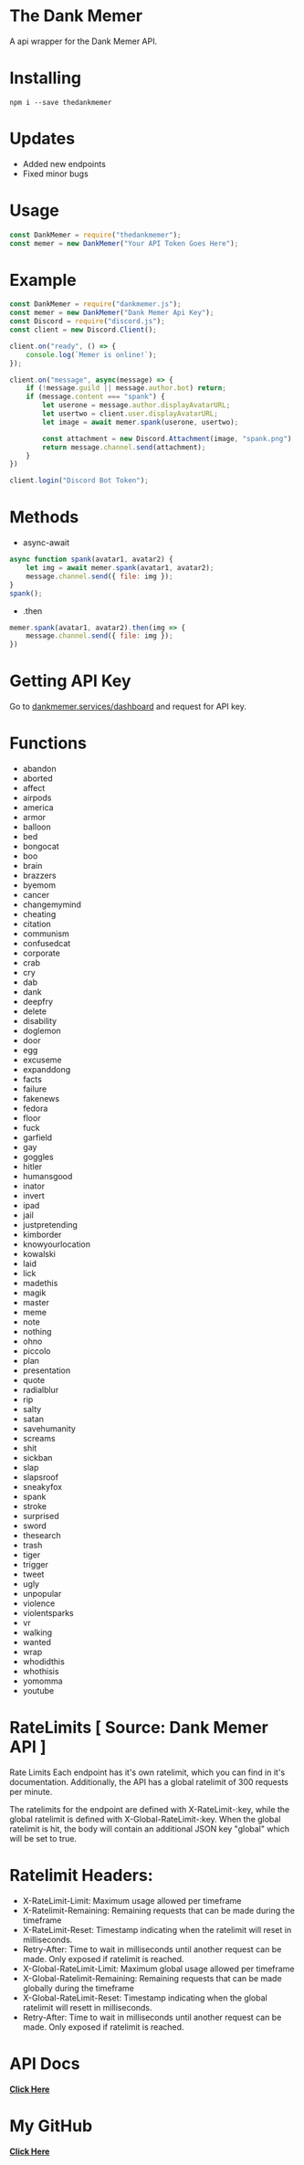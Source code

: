 # The Dank Memer
A api wrapper for the Dank Memer API.

# Installing
`npm i --save thedankmemer`

# Updates
- Added new endpoints
- Fixed minor bugs

# Usage
```js
const DankMemer = require("thedankmemer");
const memer = new DankMemer("Your API Token Goes Here");
```

# Example
```js
const DankMemer = require("dankmemer.js");
const memer = new DankMemer("Dank Memer Api Key");
const Discord = require("discord.js");
const client = new Discord.Client();

client.on("ready", () => {
    console.log(`Memer is online!`);
});

client.on("message", async(message) => {
    if (!message.guild || message.author.bot) return;
    if (message.content === "spank") {
        let userone = message.author.displayAvatarURL;
        let usertwo = client.user.displayAvatarURL;
        let image = await memer.spank(userone, usertwo);

        const attachment = new Discord.Attachment(image, "spank.png")
        return message.channel.send(attachment);
    }
})

client.login("Discord Bot Token");
```

# Methods
- async-await
```js
async function spank(avatar1, avatar2) {
    let img = await memer.spank(avatar1, avatar2);
    message.channel.send({ file: img });
}
spank();
```

- .then
```js
memer.spank(avatar1, avatar2).then(img => {
    message.channel.send({ file: img });
})
```
# Getting API Key
Go to [dankmemer.services/dashboard](https://dankmemer.services/dashboard) and request for API key.

# Functions
- abandon
- aborted
- affect
- airpods
- america
- armor
- balloon
- bed
- bongocat
- boo
- brain
- brazzers
- byemom
- cancer
- changemymind
- cheating
- citation
- communism
- confusedcat
- corporate
- crab
- cry
- dab
- dank
- deepfry
- delete
- disability
- doglemon
- door
- egg
- excuseme
- expanddong
- facts
- failure
- fakenews
- fedora
- floor
- fuck
- garfield
- gay
- goggles
- hitler
- humansgood
- inator
- invert
- ipad
- jail
- justpretending
- kimborder
- knowyourlocation
- kowalski
- laid
- lick
- madethis
- magik
- master
- meme
- note
- nothing
- ohno
- piccolo
- plan
- presentation
- quote
- radialblur
- rip
- salty
- satan
- savehumanity
- screams
- shit
- sickban
- slap
- slapsroof
- sneakyfox
- spank
- stroke
- surprised
- sword
- thesearch
- trash
- tiger
- trigger
- tweet
- ugly
- unpopular
- violence
- violentsparks
- vr
- walking
- wanted
- wrap
- whodidthis
- whothisis
- yomomma
- youtube

# RateLimits [ Source: Dank Memer API ]
Rate Limits
Each endpoint has it's own ratelimit, which you can find in it's documentation. Additionally, the API has a global ratelimit of 300 requests per minute.

The ratelimits for the endpoint are defined with X-RateLimit-:key, while the global ratelimit is defined with X-Global-RateLimit-:key.
When the global ratelimit is hit, the body will contain an additional JSON key "global" which will be set to true.

# Ratelimit Headers:
- X-RateLimit-Limit: Maximum usage allowed per timeframe
- X-Ratelimit-Remaining: Remaining requests that can be made during the timeframe
- X-RateLimit-Reset: Timestamp indicating when the ratelimit will reset in milliseconds.
- Retry-After: Time to wait in milliseconds until another request can be made. Only exposed if ratelimit is reached.
- X-Global-RateLimit-Limit: Maximum global usage allowed per timeframe
- X-Global-Ratelimit-Remaining: Remaining requests that can be made globally during the timeframe
- X-Global-RateLimit-Reset: Timestamp indicating when the global ratelimit will resett in milliseconds.
- Retry-After: Time to wait in milliseconds until another request can be made. Only exposed if ratelimit is reached.

# API Docs
**[Click Here](https://dankmemer.services/documentation)**

# My GitHub
**[Click Here](https://github.com/INEX07)**
